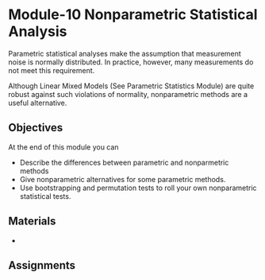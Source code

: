# Module-10 Nonparametric Statistical Analysis

Parametric statistical analyses make the assumption that measurement noise is normally distributed. 
In practice, however, many measurements do not meet this requirement. 

Although Linear Mixed Models (See Parametric Statistics Module) are quite robust against such violations of normality, nonparametric methods are a useful alternative. 

## Objectives 
At the end of this module you can
 - Describe the differences between parametric and nonparmetric methods
 - Give nonparametric alternatives for some parametric methods.
 - Use bootstrapping and permutation tests to roll your own nonparametric statistical tests.

## Materials

- 

## Assignments
